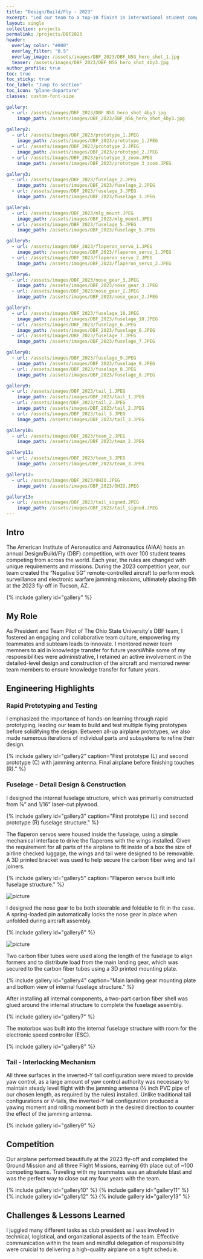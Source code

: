 ```yaml
---
title: "Design/Build/Fly - 2023"
excerpt: "Led our team to a top-10 finish in international student competition."
layout: single
collection: projects
permalink: /projects/DBF2023
header:
  overlay_color: "#000"
  overlay_filter: "0.5"
  overlay_image: /assets/images/DBF_2023/DBF_N5G_hero_shot_1.jpg
  teaser: /assets/images/DBF_2023/DBF_N5G_hero_shot_4by3.jpg
author_profile: true
toc: true
toc_sticky: true
toc_label: "Jump to section"
toc_icon: "plane-departure"
classes: custom-font-size

gallery:
  - url: /assets/images/DBF_2023/DBF_N5G_hero_shot_4by3.jpg
    image_path: /assets/images/DBF_2023/DBF_N5G_hero_shot_4by3.jpg
  
gallery2:
  - url: /assets/images/DBF_2023/prototype_1.JPEG
    image_path: /assets/images/DBF_2023/prototype_1.JPEG
  - url: /assets/images/DBF_2023/prototype_2.JPEG
    image_path: /assets/images/DBF_2023/prototype_2.JPEG
  - url: /assets/images/DBF_2023/prototype_3_zoom.JPEG
    image_path: /assets/images/DBF_2023/prototype_3_zoom.JPEG  

gallery3:
  - url: /assets/images/DBF_2023/fuselage_2.JPEG
    image_path: /assets/images/DBF_2023/fuselage_2.JPEG
  - url: /assets/images/DBF_2023/fuselage_3.JPEG
    image_path: /assets/images/DBF_2023/fuselage_3.JPEG

gallery4:
  - url: /assets/images/DBF_2023/mlg_mount.JPEG
    image_path: /assets/images/DBF_2023/mlg_mount.JPEG
  - url: /assets/images/DBF_2023/fuselage_5.JPEG
    image_path: /assets/images/DBF_2023/fuselage_5.JPEG

gallery5:
  - url: /assets/images/DBF_2023/flaperon_servo_1.JPEG
    image_path: /assets/images/DBF_2023/flaperon_servo_1.JPEG
  - url: /assets/images/DBF_2023/flaperon_servo_2.JPEG
    image_path: /assets/images/DBF_2023/flaperon_servo_2.JPEG

gallery6:
  - url: /assets/images/DBF_2023/nose_gear_3.JPEG
    image_path: /assets/images/DBF_2023/nose_gear_3.JPEG
  - url: /assets/images/DBF_2023/nose_gear_2.JPEG
    image_path: /assets/images/DBF_2023/nose_gear_2.JPEG

gallery7:
  - url: /assets/images/DBF_2023/fuselage_10.JPEG
    image_path: /assets/images/DBF_2023/fuselage_10.JPEG
  - url: /assets/images/DBF_2023/fuselage_6.JPEG
    image_path: /assets/images/DBF_2023/fuselage_6.JPEG
  - url: /assets/images/DBF_2023/fuselage_7.JPEG
    image_path: /assets/images/DBF_2023/fuselage_7.JPEG

gallery8:
  - url: /assets/images/DBF_2023/fuselage_9.JPEG
    image_path: /assets/images/DBF_2023/fuselage_9.JPEG
  - url: /assets/images/DBF_2023/fuselage_8.JPEG
    image_path: /assets/images/DBF_2023/fuselage_8.JPEG

gallery9:
  - url: /assets/images/DBF_2023/tail_1.JPEG
    image_path: /assets/images/DBF_2023/tail_1.JPEG
  - url: /assets/images/DBF_2023/tail_2.JPEG
    image_path: /assets/images/DBF_2023/tail_2.JPEG
  - url: /assets/images/DBF_2023/tail_3.JPEG
    image_path: /assets/images/DBF_2023/tail_3.JPEG

gallery10:
  - url: /assets/images/DBF_2023/team_2.JPEG
    image_path: /assets/images/DBF_2023/team_2.JPEG

gallery11:
  - url: /assets/images/DBF_2023/team_3.JPEG
    image_path: /assets/images/DBF_2023/team_3.JPEG

gallery12:
  - url: /assets/images/DBF_2023/OHIO.JPEG
    image_path: /assets/images/DBF_2023/OHIO.JPEG

gallery13:
  - url: /assets/images/DBF_2023/tail_signed.JPEG
    image_path: /assets/images/DBF_2023/tail_signed.JPEG
---
```


## Intro
The American Institute of Aeronautics and Astronautics (AIAA) hosts an annual Design/Build/Fly (DBF) competition, with over 100 student teams competing from across the world. Each year, the rules are changed with unique requirements and missions. During the 2023 competition year, our team created the “Negative 5G” remote-controlled aircraft to perform mock surveillance and electronic warfare jamming missions, ultimately placing 6th at the 2023 fly-off in Tucson, AZ.

{% include gallery id="gallery" %}

## My Role
As President and Team Pilot of The Ohio State University's DBF team, I fostered an engaging and collaborative team culture, empowering my teammates and subteam leads to innovate. I mentored newer team memners to aid in knowledge transfer for future yearsWhile some of my responsibilities were administrative, I retained an active involvement in the detailed-level design and construction of the aircraft and mentored newer team members to ensure knowledge transfer for future years.

## Engineering Highlights
### Rapid Prototyping and Testing
I emphasized the importance of hands-on learning through rapid prototyping, leading our team to build and test multiple flying prototypes before solidifying the design. Between all-up airplane prototypes, we also made numerous iterations of individual parts and subsystems to refine their design.

{% include gallery id="gallery2" caption="First prototype (L) and second prototype (C) with jamming antenna. Final airplane before finishing touches (R)." %}

### Fuselage - Detail Design & Construction
I designed the internal fuselage structure, which was primarily constructed from ⅛” and 1/16” laser-cut plywood.

{% include gallery id="gallery3" caption="First prototype (L) and second prototype (R) fuselage structure." %}

The flaperon servos were housed inside the fuselage, using a simple mechanical interface to drive the flaperons with the wings installed. Given the requirement for all parts of the airplane to fit inside of a box the size of airline checked luggage, the wings and tail were designed to be removable. A 3D printed bracket was used to help secure the carbon fiber wing and tail joiners. 

{% include gallery id="gallery5" caption="Flaperon servos built into fuselage structure." %}

![picture](/assets/images/DBF_2023/case.JPEG)

I designed the nose gear to be both steerable and foldable to fit in the case. A spring-loaded pin automatically locks the nose gear in place when unfolded during aircraft assembly.

{% include gallery id="gallery6" %}

![picture](/assets/images/DBF_2023/nose_gear_1.JPEG)

Two carbon fiber tubes were used along the length of the fuselage to align formers and to distribute load from the main landing gear, which was secured to the carbon fiber tubes using a 3D printed mounting plate. 

{% include gallery id="gallery4" caption="Main landing gear mounting plate and bottom view of internal fuselage structure." %}

After installing all internal components, a two-part carbon fiber shell was glued around the internal structure to complete the fuselage assembly.

{% include gallery id="gallery7" %}

The motorbox was built into the internal fuselage structure with room for the electronic speed controller (ESC).

{% include gallery id="gallery8" %}

### Tail - Interlocking Mechanism
All three surfaces in the inverted-Y tail configuration were mixed to provide yaw control, as a large amount of yaw control authority was necessary to maintain steady level flight with the jamming antenna (½ inch PVC pipe of our chosen length, as required by the rules) installed. Unlike traditional tail configurations or V-tails, the inverted-Y tail configuration produced a yawing moment and rolling moment both in the desired direction to counter the effect of the jamming antenna.

{% include gallery id="gallery9" %}

## Competition
Our airplane performed beautifully at the 2023 fly-off and completed the Ground Mission and all three Flight Missions, earning 6th place out of ~100 competing teams. Traveling with my teammates was an absolute blast and was the perfect way to close out my four years with the team.

{% include gallery id="gallery10" %}
{% include gallery id="gallery11" %}
{% include gallery id="gallery12" %}
{% include gallery id="gallery13" %}

## Challenges & Lessons Learned
I juggled many different tasks as club president as I was involved in technical, logistical, and organizational aspects of the team. Effective communication within the team and mindful delegation of responsibility were cruicial to delivering a high-quality airplane on a tight schedule.